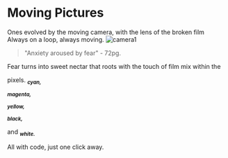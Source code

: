 # Moving Pictures
Ones evolved by the moving camera, with the lens of the broken film
 Always on a loop, always moving.
![camera1](https://marshall-usa.com/blog/wp-content/uploads/2018/05/camera-dslr-lens-8964-1-scaled.jpg)
> "Anxiety aroused by fear" - 72pg.

Fear turns into sweet nectar that roots with the touch of film mix within the 

pixels.
**<sub>_cyan,_**

**<sub>_magenta,_**

**<sub>_yellow,_**

**<sub>_black,_**

and **<sub>_white._**

All with code, just one click away.






